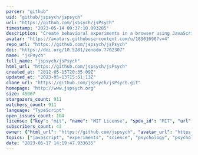 ```yaml
---
parser: "github"
uid: "github/jspsych/jspsych"
url: "https://github.com/jspsych/jsPsych"
timestamp: "2023-05-14 00:37:18.893285"
description: "Create behavioral experiments in a browser using JavaScript"
avatar: "https://avatars.githubusercontent.com/u/16901698?v=4"
repo_url: "https://github.com/jspsych/jsPsych"
doi: "https://doi.org/10.5281/zenodo.7702307"
name: "jsPsych"
full_name: "jspsych/jsPsych"
html_url: "https://github.com/jspsych/jsPsych"
created_at: "2012-05-15T20:35:09Z"
updated_at: "2023-05-13T15:51:13Z"
clone_url: "https://github.com/jspsych/jsPsych.git"
homepage: "http://www.jspsych.org"
size: 45967
stargazers_count: 911
watchers_count: 911
language: "TypeScript"
open_issues_count: 104
license: {"key": "mit", "name": "MIT License", "spdx_id": "MIT", "url": "https://api.github.com/licenses/mit", "node_id": "MDc6TGljZW5zZTEz"}
subscribers_count: 43
owner: {"html_url": "https://github.com/jspsych", "avatar_url": "https://avatars.githubusercontent.com/u/16901698?v=4", "login": "jspsych", "type": "Organization"}
topics: ["javascript", "experiments", "science", "psychology", "psychology-experiments", "research", "jspsych", "experimental-design"]
date: "2023-06-17 14:19:47.933635"
---
```

